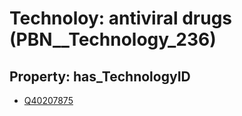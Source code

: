 # Technoloy: __antiviral drugs__ (PBN__Technology_236)

## Property: has_TechnologyID

* [Q40207875](Q40207875)

